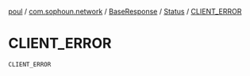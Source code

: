 [poul](../../../index.md) / [com.sophoun.network](../../index.md) / [BaseResponse](../index.md) / [Status](index.md) / [CLIENT_ERROR](./-c-l-i-e-n-t_-e-r-r-o-r.md)

# CLIENT_ERROR

`CLIENT_ERROR`